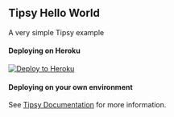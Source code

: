 ## Tipsy Hello World

A very simple Tipsy example

#### Deploying on Heroku

[![Deploy to Heroku](https://www.herokucdn.com/deploy/button.svg)](https://heroku.com/deploy)

#### Deploying on your own environment

See [Tipsy Documentation](https://github.com/arzynik/tipsy/wiki) for more information.
